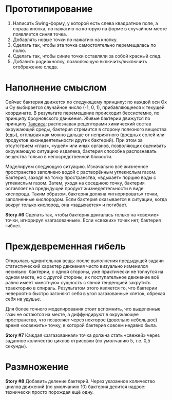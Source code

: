 
Прототипирование
================

1. Написать Swing-форму, у которой есть слева квадратное поле, а справа кнопка, по нажатию на которую на форме в случайном месте появляется синяя точка.
2. Добавлять новые точки по нажатию на кнопку.
3. Сделать так, чтобы эта точка самостоятельно перемещалась по полю.
4. Сделать так, чтобы синие точки оставляли за собой красный след.
5. Добавить радиокнопку, позволяющую включить/выключить отображение следа.

Наполнение смыслом
==================

Сейчас бактерия движется по следующему принципу: по каждой оси Ox и Oy выбирается случайное число (-1, 0, 1),
прибавляющееся к текущей координате. В результате перемещение происходит бессистемно, по принципу броуновского
движения. Живые бактерии движутся по принципу [Таксиса](https://ru.wikipedia.org/wiki/Таксис): распознавая рецепторами
химический состав окружающей среды, бактерия стремится в сторону полезного вещества (еды), отплывая как можно дальше
от неприятного (вредных солей или продуктов жизнедеятельности других бактерий). При этом за отсутствием «глаз», «ушей»
или иных органов, позволяющих оценивать окружающую ситуацию издалека, бактерия способна распознавать вещества только в
непосредственной близости.

Моделируем следующую ситуацию. Изначально всё жизненное пространство заполнено водой с растворённым углекислым газом.
Бактерия, заходя на точку пространства, «вдыхает» порцию воды с углекислым газом. Затем, уходя на соседнюю точку,
бактерия оставляет на предыдущей продукт жизнедеятельности в виде кислорода. Таким образом, бактерия должна
«игнорировать» точки, заполненные кислородом. Если бактерия оказывается в ситуации, когда вокруг только кислород,
она «задыхается» и погибает.

**Story #6** Сделать так, чтобы бактерия двигалась только на «свежие» точки, игнорируя «загазованные». Если «свежих»
точек нет, бактерия гибнет.

Преждевременная гибель
======================

Открылась удивительная вещь: после выполнения предыдущей задачи статистический характер движения чисто визуально
изменился несильно: бактерии, с одной стороны, уже практически не топчутся на одном месте, но с другой стороны, их
поступательное движение всё равно имеет «местную» сущность с явной тенденцией закрутить траекторию в спираль.
Результатом этого является то, что бактерии невероятно быстро загоняют себя в угол загазованные клеток, обрекая себя
на удушье.

Для более точного моделирования стоит вспомнить, что выделенные газы не остаются на месте, а диффундируют в окружающее
пространство, что позволяет через некторое (довольно небольшое) время «освежить» точку, в которой бактерия совсем
недавно была.

**Story #7** Каждая «загазованная» точка должна стать «свежей» через заданное количество циклов отрисовки
(по умолчанию 5, т.е. 0,5 секунды).

Размножение
===========

**Story #8** Добавить деление бактерий. Через указанное количество циклов движений (по умолчанию 10) бактерия делится
надвое: технически просто порождая ещё одну.